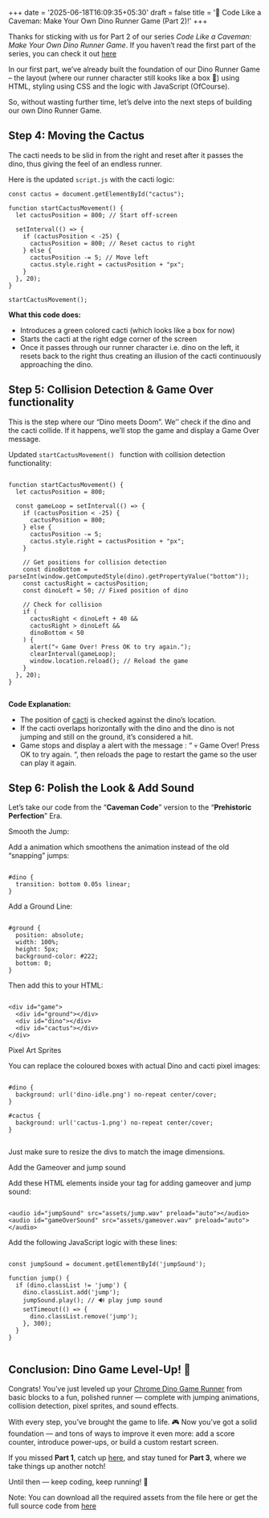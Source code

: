 +++
date = '2025-06-18T16:09:35+05:30'
draft = false
title = '🦖 Code Like a Caveman: Make Your Own Dino Runner Game (Part 2)!'
+++

Thanks for sticking with us for Part 2 of our series *Code Like a Caveman: Make Your Own Dino Runner Game*. If you haven’t read the first part of the series, you can check it out [here](https://blog.dinogamerunner.in/posts/make-your-own-dino-runner-game-part-1/)

In our first part, we’ve already built the foundation of our Dino Runner Game – the layout (where our runner character still kooks like a box 🫠) using HTML, styling using CSS and the logic with JavaScript (OfCourse).

So, without wasting further time, let’s delve into the next steps of building our own Dino Runner Game.

## Step 4: Moving the Cactus

The cacti needs to be slid in from the right and reset after it passes the dino, thus giving the feel of an endless runner.

Here is the updated  ``` script.js ``` with the cacti logic:

```
const cactus = document.getElementById("cactus");

function startCactusMovement() {
  let cactusPosition = 800; // Start off-screen

  setInterval(() => {
    if (cactusPosition < -25) {
      cactusPosition = 800; // Reset cactus to right
    } else {
      cactusPosition -= 5; // Move left
      cactus.style.right = cactusPosition + "px";
    }
  }, 20);
}

startCactusMovement();

```

**What this code does:**

- Introduces a green colored cacti (which looks like a box for now)
- Starts the cacti at the right edge corner of the screen
- Once it passes through our runner character i.e. dino on the left, it resets back to the right thus creating an illusion of the cacti continuously approaching the dino.

## Step 5: Collision Detection & Game Over functionality

This is the step where our “Dino meets Doom”. We’’ check if the dino and the cacti collide. If it happens, we’ll stop the game and display a Game Over message.

Updated ``` startCactusMovement()  ``` function with collision detection functionality:

```

function startCactusMovement() {
  let cactusPosition = 800;

  const gameLoop = setInterval(() => {
    if (cactusPosition < -25) {
      cactusPosition = 800;
    } else {
      cactusPosition -= 5;
      cactus.style.right = cactusPosition + "px";
    }

    // Get positions for collision detection
    const dinoBottom = parseInt(window.getComputedStyle(dino).getPropertyValue("bottom"));
    const cactusRight = cactusPosition;
    const dinoLeft = 50; // Fixed position of dino

    // Check for collision
    if (
      cactusRight < dinoLeft + 40 &&
      cactusRight > dinoLeft &&
      dinoBottom < 50
    ) {
      alert("💀 Game Over! Press OK to try again.");
      clearInterval(gameLoop);
      window.location.reload(); // Reload the game
    }
  }, 20);
}


```


**Code Explanation:**

- The position of [cacti](https://en.wikipedia.org/wiki/Cacti) is checked against the dino’s location.
- If the cacti overlaps horizontally with the dino and the dino is not jumping and still on the ground, it’s considered a hit.
- Game stops and display a alert with the message : “ 💀 Game Over! Press OK to try again. “, then reloads the page to restart the game so the user can play it again.


## Step 6: Polish the Look & Add Sound

Let’s take our code from the “**Caveman Code**” version to the “**Prehistoric Perfection**” Era. 


Smooth the Jump:

Add a animation which smoothens the animation instead of the old “snapping” jumps:

```

#dino {
  transition: bottom 0.05s linear;
}

```

Add a Ground Line:

```

#ground {
  position: absolute;
  width: 100%;
  height: 5px;
  background-color: #222;
  bottom: 0;
}

```

Then add this to your HTML:

```

<div id="game">
  <div id="ground"></div>
  <div id="dino"></div>
  <div id="cactus"></div>
</div>

```

Pixel Art Sprites

You can replace the coloured boxes with actual Dino and cacti pixel images:

```

#dino {
  background: url('dino-idle.png') no-repeat center/cover;
}

#cactus {
  background: url('cactus-1.png') no-repeat center/cover;
}


```

Just make sure to resize the divs to match the image dimensions.


Add the Gameover and jump sound 

Add these HTML elements inside your <body> tag for adding gameover and jump sound:



```

<audio id="jumpSound" src="assets/jump.wav" preload="auto"></audio>
<audio id="gameOverSound" src="assets/gameover.wav" preload="auto"></audio>

```

Add the following JavaScript logic with these lines:

```

const jumpSound = document.getElementById('jumpSound');

function jump() {
  if (dino.classList != 'jump') {
    dino.classList.add('jump');
    jumpSound.play(); // 🔊 play jump sound
    setTimeout(() => {
      dino.classList.remove('jump');
    }, 300);
  }
}


```

## Conclusion: Dino Game Level-Up! 🦖

Congrats! You’ve just leveled up your [Chrome Dino Game Runner](https://dinogamerunner.in/) from basic blocks to a fun, polished runner — complete with jumping animations, collision detection, pixel sprites, and sound effects.

With every step, you’ve brought the game to life. 🎮
Now you’ve got a solid foundation — and tons of ways to improve it even more: add a score counter, introduce power-ups, or build a custom restart screen.

If you missed **Part 1**, catch up [here](https://blog.dinogamerunner.in/posts/make-your-own-dino-runner-game-part-1/), and stay tuned for **Part 3**, where we take things up another notch!

Until then — keep coding, keep running! 🦕

Note: You can download all the required assets from the file here or get the full source code from [here](https://github.com/pamnanaimanish169/Chrome-Dino-Game-Blog-Tutorial)
